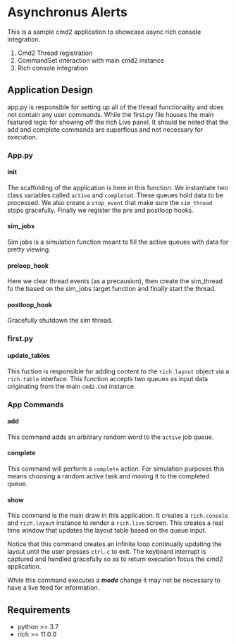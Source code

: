 #  Asynchronus Alerts
This is a sample cmd2 application to showcase async rich console integration. 

1) Cmd2 Thread registration
2) CommandSet interaction with main cmd2 instance
3) Rich console integration

## Application Design
app.py is responsible for setting up all of the thread functionality and does not contain any user commands. While the first.py file houses the main featured logic for showing off the rich Live panel. It should be noted that the add and complete commands are superflous and not necessary for execution. 

### App.py

#### __init__

The scaffolding of the application is here in this function. We instantiate two class variables called `active` and `completed`. These queues hold data to be processed. We also create a `stop_event` that make sure the `sim_thread` stops gracefully. Finally we register the pre and postloop hooks.

#### sim_jobs

Sim jobs is a simulation function meant to fill the active queues with data for pretty viewing. 

#### preloop_hook

Here we clear thread events (as a precausion), then create the sim_thread fo the based on the sim_jobs target function and finally start the thread.

#### postloop_hook
Gracefully shutdown the sim thread.

### first.py

#### update_tables
This fuction is responsible for adding content to the `rich.layout` object via a `rich.table` interface. This function accepts two queues as input data originating from the main `cmd2.Cmd` instance.

### App Commands

#### add
This command adds an arbitrary random word to the `active` job queue.

#### complete
This command will perform a `complete` action. For simulation purposes this means choosing a random active task and moving it to the completed queue.

#### show
This command is the main draw in this application. It creates a `rich.console` and `rich.layout` instance to render a `rich.live` screen. This creates a real time window that updates the layout table based on the queue input. 

Notice that this command creates an infinite loop continually updating the layout until the user presses `ctrl-c` to exit. The keyboard interrupt is captured and handled gracefully so as to return execution focus the cmd2 application. 

While this command executes a ***mode*** change it may not be necessary to have a live feed for information. 

## Requirements

* python >= 3.7
* rich >= 11.0.0